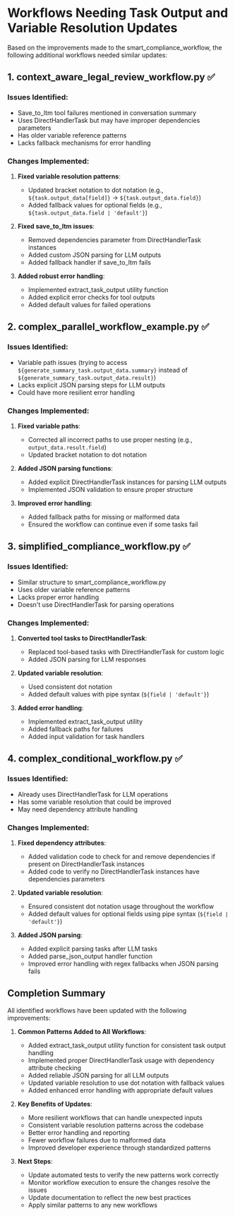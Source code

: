 # Workflows Needing Task Output and Variable Resolution Updates

Based on the improvements made to the smart_compliance_workflow, the following additional workflows needed similar updates:

## 1. context_aware_legal_review_workflow.py ✅

### Issues Identified:
- Save_to_ltm tool failures mentioned in conversation summary
- Uses DirectHandlerTask but may have improper dependencies parameters
- Has older variable reference patterns
- Lacks fallback mechanisms for error handling

### Changes Implemented:
1. **Fixed variable resolution patterns**:
   - Updated bracket notation to dot notation (e.g., `${task.output_data[field]}` → `${task.output_data.field}`)
   - Added fallback values for optional fields (e.g., `${task.output_data.field | 'default'}`)

2. **Fixed save_to_ltm issues**:
   - Removed dependencies parameter from DirectHandlerTask instances
   - Added custom JSON parsing for LLM outputs
   - Added fallback handler if save_to_ltm fails

3. **Added robust error handling**:
   - Implemented extract_task_output utility function
   - Added explicit error checks for tool outputs
   - Added default values for failed operations

## 2. complex_parallel_workflow_example.py ✅

### Issues Identified:
- Variable path issues (trying to access `${generate_summary_task.output_data.summary}` instead of `${generate_summary_task.output_data.result}`)
- Lacks explicit JSON parsing steps for LLM outputs
- Could have more resilient error handling

### Changes Implemented:
1. **Fixed variable paths**:
   - Corrected all incorrect paths to use proper nesting (e.g., `output_data.result.field`)
   - Updated bracket notation to dot notation

2. **Added JSON parsing functions**:
   - Added explicit DirectHandlerTask instances for parsing LLM outputs
   - Implemented JSON validation to ensure proper structure

3. **Improved error handling**:
   - Added fallback paths for missing or malformed data
   - Ensured the workflow can continue even if some tasks fail

## 3. simplified_compliance_workflow.py ✅

### Issues Identified:
- Similar structure to smart_compliance_workflow.py
- Uses older variable reference patterns
- Lacks proper error handling
- Doesn't use DirectHandlerTask for parsing operations

### Changes Implemented:
1. **Converted tool tasks to DirectHandlerTask**:
   - Replaced tool-based tasks with DirectHandlerTask for custom logic
   - Added JSON parsing for LLM responses

2. **Updated variable resolution**:
   - Used consistent dot notation
   - Added default values with pipe syntax (`${field | 'default'}`)

3. **Added error handling**:
   - Implemented extract_task_output utility
   - Added fallback paths for failures
   - Added input validation for task handlers

## 4. complex_conditional_workflow.py ✅

### Issues Identified:
- Already uses DirectHandlerTask for LLM operations
- Has some variable resolution that could be improved
- May need dependency attribute handling

### Changes Implemented:
1. **Fixed dependency attributes**:
   - Added validation code to check for and remove dependencies if present on DirectHandlerTask instances
   - Added code to verify no DirectHandlerTask instances have dependencies parameters

2. **Updated variable resolution**:
   - Ensured consistent dot notation usage throughout the workflow
   - Added default values for optional fields using pipe syntax (`${field | 'default'}`)

3. **Added JSON parsing**:
   - Added explicit parsing tasks after LLM tasks
   - Added parse_json_output handler function
   - Improved error handling with regex fallbacks when JSON parsing fails

## Completion Summary

All identified workflows have been updated with the following improvements:

1. **Common Patterns Added to All Workflows**:
   - Added extract_task_output utility function for consistent task output handling
   - Implemented proper DirectHandlerTask usage with dependency attribute checking
   - Added reliable JSON parsing for all LLM outputs
   - Updated variable resolution to use dot notation with fallback values
   - Added enhanced error handling with appropriate default values

2. **Key Benefits of Updates**:
   - More resilient workflows that can handle unexpected inputs
   - Consistent variable resolution patterns across the codebase
   - Better error handling and reporting
   - Fewer workflow failures due to malformed data
   - Improved developer experience through standardized patterns

3. **Next Steps**:
   - Update automated tests to verify the new patterns work correctly
   - Monitor workflow execution to ensure the changes resolve the issues
   - Update documentation to reflect the new best practices
   - Apply similar patterns to any new workflows 